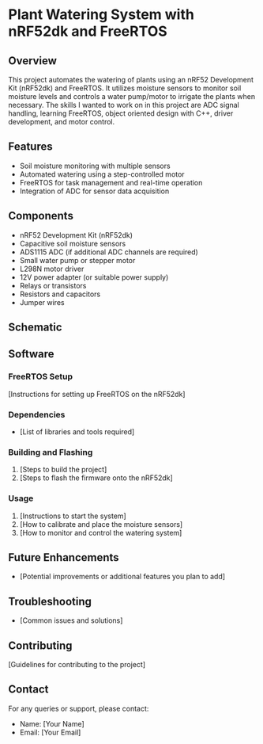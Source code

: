 # Plant Watering System with nRF52dk and FreeRTOS

## Overview
This project automates the watering of plants using an nRF52 Development Kit (nRF52dk) and FreeRTOS. 
It utilizes moisture sensors to monitor soil moisture levels and controls a water pump/motor to irrigate the plants when necessary. 
The skills I wanted to work on in this project are ADC signal handling, learning FreeRTOS, object oriented design with C++, 
driver development, and motor control.

## Features
- Soil moisture monitoring with multiple sensors
- Automated watering using a step-controlled motor
- FreeRTOS for task management and real-time operation
- Integration of ADC for sensor data acquisition

## Components
- nRF52 Development Kit (nRF52dk)
- Capacitive soil moisture sensors
- ADS1115 ADC (if additional ADC channels are required)
- Small water pump or stepper motor
- L298N motor driver
- 12V power adapter (or suitable power supply)
- Relays or transistors
- Resistors and capacitors
- Jumper wires

## Schematic

## Software
### FreeRTOS Setup
[Instructions for setting up FreeRTOS on the nRF52dk]

### Dependencies
- [List of libraries and tools required]

### Building and Flashing
1. [Steps to build the project]
2. [Steps to flash the firmware onto the nRF52dk]

### Usage
1. [Instructions to start the system]
2. [How to calibrate and place the moisture sensors]
3. [How to monitor and control the watering system]

## Future Enhancements
- [Potential improvements or additional features you plan to add]

## Troubleshooting
- [Common issues and solutions]

## Contributing
[Guidelines for contributing to the project]

## Contact
For any queries or support, please contact:
- Name: [Your Name]
- Email: [Your Email]

